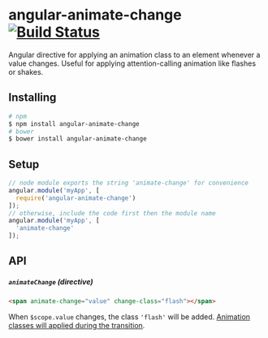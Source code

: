 angular-animate-change [![Build Status](https://travis-ci.org/bendrucker/angular-animate-change.svg?branch=master)](https://travis-ci.org/bendrucker/angular-animate-change)
======================

Angular directive for applying an animation class to an element whenever a value changes. Useful for applying attention-calling animation like flashes or shakes.

## Installing

```bash
# npm
$ npm install angular-animate-change
# bower
$ bower install angular-animate-change
```

## Setup

```js
// node module exports the string 'animate-change' for convenience
angular.module('myApp', [
  require('angular-animate-change')
]);
// otherwise, include the code first then the module name
angular.module('myApp', [
  'animate-change'
]);
```

## API

##### `animateChange` (directive)

```html
<span animate-change="value" change-class="flash"></span>
```

When `$scope.value` changes, the class `'flash'` will be added. [Animation classes will applied during the transition](https://docs.angularjs.org/api/ngAnimate/service/$animate#addClass).

